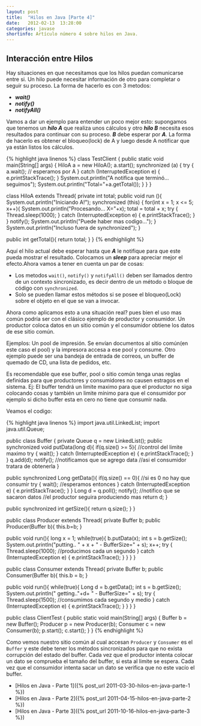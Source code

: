 ```yaml
---
layout: post
title:  "Hilos en Java [Parte 4]"
date:   2012-02-13  13:28:00
categories: javase
shortinfo: Artículo número 4 sobre hilos en Java.
---
```


## Interacción entre Hilos 
Hay situaciones en que necesitamos que los hilos puedan comunicarse entre si. Un hilo puede necesitar información 
de otro para completar o seguir su proceso. La forma de hacerlo es con 3 metodos:

*   **_wait()_**
*   **_notify()_**
*   **_notifyAll()_**

Vamos a dar un ejemplo para entender un poco mejor esto: supongamos que tenemos un **_hilo A_** que realiza unos cálculos y 
otro _**hilo B**_ necesita esos resultados para continuar con su proceso. **_B_** debe esperar por _**A**_. La forma de hacerlo 
es obtener el bloqueo(lock) de A y luego desde A notificar que ya están listos los cálculos.

{% highlight java linenos %}
class TestClient {
   public static void main(String[] args) { 
      HiloA a = new HiloA(); 
      a.start(); 
      synchronized (a) { 
         try { 
            a.wait(); // esperamos por A 
         } catch (InterruptedException e) { 
            e.printStackTrace(); 
         } 
         System.out.println("A notifica que terminó... seguimos"); 
         System.out.println("Total="+a.getTotal()); 
      } 
   }
}

class HiloA extends Thread{
   private int total;
   public void run (){ 
      System.out.println("Iniciando A!"); 
      synchronized (this) { 
         for(int x = 1; x <= 5; x++){ 
            System.out.println("Procesando... X="+x); 
            total = total + x; 
            try { 
               Thread.sleep(1000); 
            } catch (InterruptedException e) { 
               e.printStackTrace(); 
            } 
         } 
         notify(); 
         System.out.println("Puede haber mas codigo..."); 
      } 
      System.out.println("Incluso fuera de synchronized"); 
   }

   public int getTotal(){ 
      return total; 
   }
} 
{% endhighlight %}<br/>

Aquí el hilo actual debe esperar hasta que _**A**_ le notifique para que este pueda mostrar el resultado. Colocamos 
un **_sleep_** para apreciar mejor el efecto.Ahora vamos a tener en cuenta un par de cosas:

*   Los metodos `wait()`, `notify()` y `notifyAll()` deben ser llamados dentro de un contexto sincronizado, es decir 
dentro de un método o bloque de código con `synchronized`.
*   Solo se pueden llamar estos métodos si se posee el bloqueo(Lock) sobre el objeto en el que se van a invocar.

Ahora como aplicamos esto a una situación real? pues bien el uso mas común podría ser con el clásico ejemplo de productor y 
consumidor. Un productor coloca datos en un sitio común y el consumidor obtiene los datos de ese sitio común. 

Ejemplos: Un pool de impresión. Se envían documentos al sitio común(en este caso el pool) y la impresora accesa a ese pool y consume. 
Otro ejemplo puede ser una bandeja de entrada de correos, un buffer de quemado de CD, una lista de pedidos, etc.

Es recomendable que ese buffer, pool o sitio común tenga unas reglas definidas para que productores y consumidores no 
causen estragos en el sistema. Ej: El buffer tendrá un limite maximo para que el productor no siga colocando cosas y 
también un limite mínimo para que el consumidor por ejemplo si dicho buffer esta en cero no tiene que consumir nada.

Veamos el codigo:

{% highlight java linenos %} 
import java.util.LinkedList; 
import java.util.Queue;

public class Buffer {
   private Queue q = new LinkedList();
   public synchronized void putData(long d){ 
      if(q.size() >= 5){ 
         //control del limite maximo 
         try { 
            wait(); 
         } catch (InterruptedException e) { 
            e.printStackTrace(); 
         } 
      } 
      q.add(d); 
      notify(); 
      //notificamos que se agrego data //asi el consumidor tratara de obtenerla 
   }
   
   public synchronized Long getData(){ 
      if(q.size() == 0){ 
         //si es 0 no hay que consumir 
         try { 
            wait(); 
            //esperamos entonces 
         } catch (InterruptedException e) { 
            e.printStackTrace(); 
         } 
      } 
      Long d = q.poll(); 
      notify(); 
      //notifico que se sacaron datos 
      //el productor seguira produciendo mas 
      return d; 
   }

   public synchronized int getSize(){ 
      return q.size(); 
   }
}

public class Producer extends Thread{
   private Buffer b; 
   public Producer(Buffer b){ 
      this.b=b; 
   }

   public void run(){ 
      long x = 1; 
      while(true){ 
         b.putData(x); 
         int s = b.getSize(); 
         System.out.println("putting.. " + x + " - BufferSize=" + s); 
         x++; 
         try { 
            Thread.sleep(1000); //producimos cada un segundo 
         } catch (InterruptedException e) { 
            e.printStackTrace(); 
         } 
      } 
   }
}

public class Consumer extends Thread{
   private Buffer b; 
   public Consumer(Buffer b){ 
      this.b = b; 
   }
   
   public void run(){ 
      while(true){ 
         Long d = b.getData(); 
         int s = b.getSize(); 
         System.out.println(" getting.."+d+ " - BufferSize=" + s); 
         try { 
            Thread.sleep(1500); //consumimos cada segundo y medio 
         } catch (InterruptedException e) { 
            e.printStackTrace(); 
         } 
      } 
   }
}

public class ClientTest {
   public static void main(String[] args) { 
      Buffer b = new Buffer(); 
      Producer p = new Producer(b); 
      Consumer c = new Consumer(b); 
      p.start(); 
      c.start(); 
   }
} 
{% endhighlight %}

Como vemos nuestro sitio común al cual accesan `Producer` y `Consumer` es el `Buffer` y este debe tener los métodos 
sincronizados para que no exista corrupción del estado del buffer. Cada vez que el productor intenta colocar un dato se 
comprueba el tamaño del buffer, si esta al limite se espera. Cada vez que el consumidor intenta sacar un dato se verifica 
que no este vacío el buffer.

* [Hilos en Java - Parte 1]({% post_url 2011-03-30-hilos-en-java-parte-1 %})
* [Hilos en Java - Parte 2]({% post_url 2011-04-15-hilos-en-java-parte-2 %})
* [Hilos en Java - Parte 3]({% post_url 2011-10-16-hilos-en-java-parte-3 %})
    